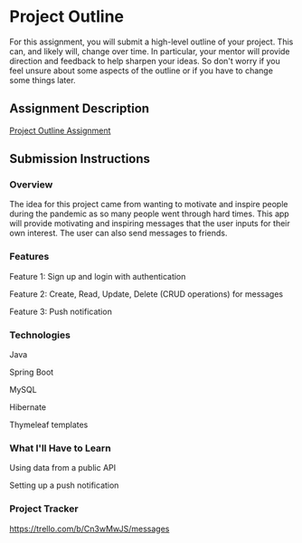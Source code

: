 # Project Outline
For this assignment, you will submit a high-level outline of your project. This can, and likely will, change over time. In particular, your mentor will provide direction and feedback to help sharpen your ideas. So don't worry if you feel unsure about some aspects of the outline or if you have to change some things later.

## Assignment Description
[Project Outline Assignment](https://education.launchcode.org/liftoff/modules/assignments/project-outline)

## Submission Instructions

### Overview
The idea for this project came from wanting to motivate and inspire people during the pandemic as so many people went through
hard times.  This app will provide motivating and inspiring messages that the user inputs for their own interest. The user can
also send messages to friends.

### Features
Feature 1: Sign up and login with authentication

Feature 2: Create, Read, Update, Delete (CRUD operations) for messages

Feature 3: Push notification


### Technologies
Java

Spring Boot

MySQL

Hibernate

Thymeleaf templates


### What I'll Have to Learn

Using data from a public API

Setting up a push notification


### Project Tracker

https://trello.com/b/Cn3wMwJS/messages
